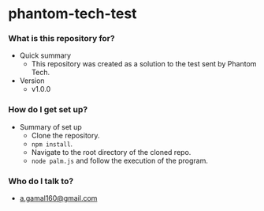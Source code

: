 # phantom-tech-test #

### What is this repository for? ###

* Quick summary
    - This repository was created as a solution to the test sent by Phantom Tech.
* Version
    - v1.0.0

### How do I get set up? ###

* Summary of set up
    - Clone the repository.
    - `npm install`.
    - Navigate to the root directory of the cloned repo.            
    - `node palm.js` and follow the execution of the program.

### Who do I talk to? ###

* a.gamal160@gmail.com
